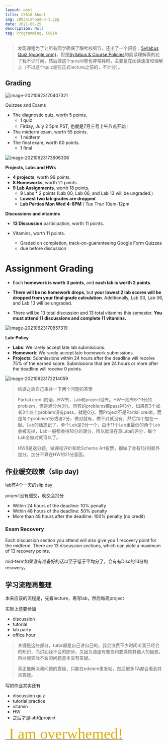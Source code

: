 ```yaml
---
layout: post
title: CS61A About
img: 1003xiahoudun-1.jpg
date: 2021-06-25
description: Null
tag: Programming, CS61A
---
```




> 发现课程为了让所有同学确保了解考核细节，还出了一个问卷：[Syllabus Quiz (google.com)](https://docs.google.com/forms/d/e/1FAIpQLSd0JpIzzz07ogoYQ2obcAaeN6xnCn7SSYv_sWnUpFyByNOrkg/formResponse)，但是[Syllabus & Course Policies](https://inst.eecs.berkeley.edu/~cs61a/su21/articles/about/)的阅读理解真的花了我不少时间，然后做这个quiz问卷也非常耗时，主要是在阅读速度和理解上（不过这个quiz是在正式lecture之前的，不计分）。
>

## Grading

![image-20210623170407321](https://pica.zhimg.com/80/v2-9ff4c3acec8fd80e9557ae679a330bc7_720w.png)

Quizzes and Exams

- The diagnostic quiz, worth 5 points.
  - 1 quiz
  - Firday, July 2 5pm PST, 也就是7月三号上午八点开始！
- The midterm exam, worth 55 points.
  - 1 midterm
- The final exam, worth 80 points.
  - 1 final 

![image-20210623173606306](https://pic2.zhimg.com/80/v2-96b6ab75826294c297f2d46878cc078d_720w.png)

**Projects, Labs and HWs**

- **4 projects**, worth 99 points.
- **8 Homeworks**, worth 21 points.
- **9 Lab Assignments**, worth 18 points.
  - 9 Labs * 2 points (Lab 00, Lab 06, and Lab 13 will be ungraded.)
  - **Lowest two lab grades are dropped**
  - **Lab Parties Mon Wed 4-6PM** / Tue Thur 10am-12pm

**Discussions and vitamins**

- **13 Discussion** participation, worth 11 points.

- Vitamins, worth 11 points.
  - Graded on completion, track-on-guaranteeing Google Form Quizzes
  - due before discussion
# Assignment Grading

- Each **homework is worth 3 points**, and **each lab is worth 2 points**.

- **There will be no homework drops**, but **your lowest 2 lab scores will be dropped from your final grade calculation**. Additionally, Lab 00, Lab 06, and Lab 13 will be ungraded.

- There will be 13 total discussion and 13 total vitamins this semester. **You must attend 11 discussions and complete 11 vitamins.**



![image-20210623170657319](https://pic2.zhimg.com/80/v2-46397930a861f7846d43c18c3a664bef_720w.png)

**Late Policy**

- **Labs**: We rarely accept late lab submissions.
- **Homework**: We rarely accept late homework submissions.
- **Projects**: Submissions within 24 hours after the deadline will receive 75% of the earned score. Submissions that are 24 hours or more after the deadline will receive 0 points.

![image-20210623172214059](https://pic1.zhimg.com/80/v2-88a12677d0963a4645e4dd545d3cf5c6_720w.png)

> 结课之后自己来补一下两个问题的答案
>
> Partial credit的话，HW有，Lab和project没有。HW一般有6个1分的problem，但是满分为3分。所有的problems都pass得3分，如果有3个或者3个以上problem没有pass，就是0分。而Project不是Partial creidt，而是每个problem1分或者2分，做对就有，做不对就没有，然后每个加在一起。Lab的话忘记了，单个Lab是2分一个，由于11个Lab里最低的两个Lab会被去掉，Lab一般都会得18分的满分，所以就没在意Lab的评分，每个Lab全做对就可以了。
>
> HW8是送分题，做课程评价和给Scheme Art投票，都做了会有1分的额外加分。加分不算在HW的21分里面。

## 作业缓交政策（slip day)

lab有4个一天的slip day

project没有缓交，晚交会扣分

- Within 24 hours of the deadline: 10% penalty
- Within 48 hours of the deadline: 50% penalty
- More than 48 hours after the deadline: 100% penalty (no credit)

### Exam Recovery

Each discussion section you attend will also give you 1 recovery point for the midterm. There are 13 discussion sections, which can yield a maximum of 13 recovery points.

mid-term如果没有准备好的话以至于低于平均分了，会有有Disc的13分的recovery。



## 学习流程再整理

本来应该的流程是，先看lecture，再写lab，然后每周project

实际上还要参加

- discussion
- tutorial
- lab party
- office hour

> 关键是这些部分，tutor都是自己讲自己的，我会浪费不少时间听我已经会的知识，而讲到我不会的部分，又因为语速有些快和要兼顾其他人的疑惑，所以我实际不会的问题基本没有答疑。
>
> 真正能解决我问题的答疑，只能在edstem里发帖，然后很多TA都会看到并且答疑。

写的作业其实还有

- discussion quiz
- tutorial practice
- vitamin
- HW
- 之后才是lab和project



[<font face='Times new roman' color='dead' size='7'> I am overwhemed!</font>](http://www.imooc.com/wiki/markdownlesson/markdownfont.html/#改变字体)

